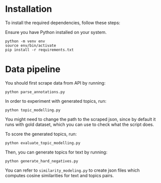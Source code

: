 

# Installation
To install the required dependencies, follow these steps:

Ensure you have Python installed on your system.
```shell
python -m venv env
source env/bin/activate
pip install -r requirements.txt
```

# Data pipeline
You should first scrape data from API by running:
```shell
python parse_annotations.py
```

In order to experiment with generated topics, run:
```shell
python topic_modelling.py
```
You might need to change the path to the scraped json, since by default it runs with gold dataset, which you can use to check what the script does.


To score the generated topics, run:
```shell
python evaluate_topic_modelling.py
```

Then, you can generate topics for text by running:
```shell
python generate_hard_negatives.py
```

You can refer to `similarity_modeling.py` to create json files which computes cosine similarities for text and topics pairs.
